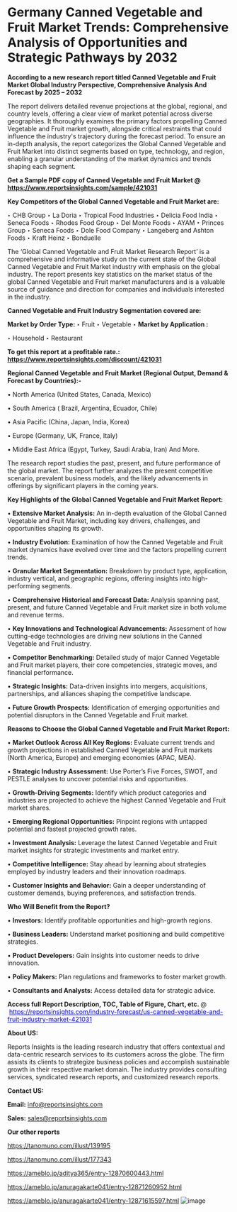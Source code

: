 # Germany Canned Vegetable and Fruit Market Trends: Comprehensive Analysis of Opportunities and Strategic Pathways by 2032

<strong>According to a new research report titled Canned Vegetable and Fruit Market Global Industry Perspective, Comprehensive Analysis And Forecast by 2025 – 2032</strong>

The report delivers detailed revenue projections at the global, regional, and country levels, offering a clear view of market potential across diverse geographies. It thoroughly examines the primary factors propelling Canned Vegetable and Fruit market growth, alongside critical restraints that could influence the industry's trajectory during the forecast period. To ensure an in-depth analysis, the report categorizes the Global Canned Vegetable and Fruit Market into distinct segments based on type, technology, and region, enabling a granular understanding of the market dynamics and trends shaping each segment.

<strong>Get a Sample PDF copy of Canned Vegetable and Fruit Market </strong><strong>@<a href=https://www.reportsinsights.com/sample/421031 style=color:#0000ff;> https://www.reportsinsights.com/sample/421031</a></strong></font>

<strong>Key Competitors of the Global Canned Vegetable and Fruit Market are:</strong>

‣ CHB Group
‣ La Doria
‣ Tropical Food Industries
‣ Delicia Food India
‣ Seneca Foods
‣ Rhodes Food Group
‣ Del Monte Foods
‣ AYAM
‣ Princes Group
‣ Seneca Foods
‣ Dole Food Company
‣ Langeberg and Ashton Foods
‣ Kraft Heinz
‣ Bonduelle

The ‘Global Canned Vegetable and Fruit Market Research Report’ is a comprehensive and informative study on the current state of the Global Canned Vegetable and Fruit Market industry with emphasis on the global industry. The report presents key statistics on the market status of the global Canned Vegetable and Fruit market manufacturers and is a valuable source of guidance and direction for companies and individuals interested in the industry.

<strong>Canned Vegetable and Fruit Industry Segmentation covered are:</strong>

<strong>Market by Order Type: </strong>
‣ Fruit
‣ Vegetable
‣ 
<strong>Market by Application :</strong>

‣ Household
‣ Restaurant

<strong>To get this report at a profitable rate.: <a href=https://www.reportsinsights.com/discount/421031 style=color:#0000ff;>https://www.reportsinsights.com/discount/421031</a></strong></font>

<strong>Regional Canned Vegetable and Fruit Market (Regional Output, Demand &amp; Forecast by Countries):-</strong>

• North America (United States, Canada, Mexico)

• South America ( Brazil, Argentina, Ecuador, Chile)

• Asia Pacific (China, Japan, India, Korea)

• Europe (Germany, UK, France, Italy)

• Middle East Africa (Egypt, Turkey, Saudi Arabia, Iran) And More.

The research report studies the past, present, and future performance of the global market. The report further analyzes the present competitive scenario, prevalent business models, and the likely advancements in offerings by significant players in the coming years.

<strong>Key Highlights of the Global Canned Vegetable and Fruit Market Report:</strong>

• <strong>Extensive Market Analysis:</strong> An in-depth evaluation of the Global Canned Vegetable and Fruit Market, including key drivers, challenges, and opportunities shaping its growth.

• <strong>Industry Evolution:</strong> Examination of how the Canned Vegetable and Fruit market dynamics have evolved over time and the factors propelling current trends.

• <strong>Granular Market Segmentation:</strong> Breakdown by product type, application, industry vertical, and geographic regions, offering insights into high-performing segments.

• <strong>Comprehensive Historical and Forecast Data:</strong> Analysis spanning past, present, and future Canned Vegetable and Fruit market size in both volume and revenue terms.

• <strong>Key Innovations and Technological Advancements:</strong> Assessment of how cutting-edge technologies are driving new solutions in the Canned Vegetable and Fruit industry.

• <strong>Competitor Benchmarking:</strong> Detailed study of major Canned Vegetable and Fruit market players, their core competencies, strategic moves, and financial performance.

• <strong>Strategic Insights:</strong> Data-driven insights into mergers, acquisitions, partnerships, and alliances shaping the competitive landscape.

• <strong>Future Growth Prospects:</strong> Identification of emerging opportunities and potential disruptors in the Canned Vegetable and Fruit market.

<strong>Reasons to Choose the Global Canned Vegetable and Fruit Market Report:</strong>

• <strong>Market Outlook Across All Key Regions:</strong> Evaluate current trends and growth projections in established Canned Vegetable and Fruit markets (North America, Europe) and emerging economies (APAC, MEA).

• <strong>Strategic Industry Assessment:</strong> Use Porter’s Five Forces, SWOT, and PESTLE analyses to uncover potential risks and opportunities.

• <strong>Growth-Driving Segments:</strong> Identify which product categories and industries are projected to achieve the highest Canned Vegetable and Fruit market shares.

• <strong>Emerging Regional Opportunities:</strong> Pinpoint regions with untapped potential and fastest projected growth rates.

• <strong>Investment Analysis:</strong> Leverage the latest Canned Vegetable and Fruit market insights for strategic investments and market entry.

• <strong>Competitive Intelligence:</strong> Stay ahead by learning about strategies employed by industry leaders and their innovation roadmaps.

• <strong>Customer Insights and Behavior:</strong> Gain a deeper understanding of customer demands, buying preferences, and satisfaction trends.

<strong>Who Will Benefit from the Report?</strong>

• <strong>Investors:</strong> Identify profitable opportunities and high-growth regions.

• <strong>Business Leaders:</strong> Understand market positioning and build competitive strategies.

• <strong>Product Developers:</strong> Gain insights into customer needs to drive innovation.

• <strong>Policy Makers:</strong> Plan regulations and frameworks to foster market growth.

• <strong>Consultants and Analysts:</strong> Access detailed data for strategic advice.
</ul>
<strong>Access full Report Description, TOC, Table of Figure, Chart, etc. </strong>@  <a href=https://reportsinsights.com/industry-forecast/us-canned-vegetable-and-fruit-industry-market-421031 style=color:#0000ff;>https://reportsinsights.com/industry-forecast/us-canned-vegetable-and-fruit-industry-market-421031</a></font>

<strong><strong>About US</strong>:</strong>

Reports Insights is the leading research industry that offers contextual and data-centric research services to its customers across the globe. The firm assists its clients to strategize business policies and accomplish sustainable growth in their respective market domain. The industry provides consulting services, syndicated research reports, and customized research reports.

<strong>Contact US:</strong>

<p class=""""><b>Email:</b> <a href=mailto:info@reportsinsights.com>info@reportsinsights.com</a></p>
<p class=""""><b>Sales:</b> <a href=mailto:sales@reportsinsights.com>sales@reportsinsights.com</a></p>

<strong>Our other reports</strong>

<a href=https://tanomuno.com/illust/139195>https://tanomuno.com/illust/139195</a>

<a href=https://tanomuno.com/illust/177343>https://tanomuno.com/illust/177343</a>

<a href=https://ameblo.jp/aditya365/entry-12870600443.html>https://ameblo.jp/aditya365/entry-12870600443.html</a>

<a href=https://ameblo.jp/anuragakarte041/entry-12871260952.html>https://ameblo.jp/anuragakarte041/entry-12871260952.html</a>

<a href=https://ameblo.jp/anuragakarte041/entry-12871615597.html>https://ameblo.jp/anuragakarte041/entry-12871615597.html</a>
![image](https://github.com/user-attachments/assets/3eaa6de3-555a-4229-bef4-220454092d6f)
